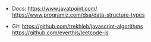 

- Docs:
https://www.javatpoint.com/
https://www.programiz.com/dsa/data-structure-types

- Git:
https://github.com/trekhleb/javascript-algorithms
https://github.com/everthis/leetcode-js
